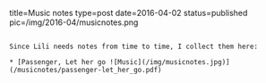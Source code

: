 title=Music notes
type=post
date=2016-04-02
status=published
pic=/img/2016-04/musicnotes.png
~~~~~~

Since Lili needs notes from time to time, I collect them here:

* [Passenger, Let her go ![Music](/img/musicnotes.jpg)](/musicnotes/passenger-let_her_go.pdf)
